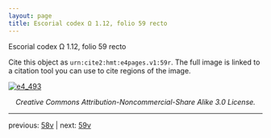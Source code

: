 ```yaml
---
layout: page
title: Escorial codex Ω 1.12, folio 59 recto
---
```


Escorial codex Ω 1.12, folio 59 recto

Cite this object as `urn:cite2:hmt:e4pages.v1:59r`.  The full image is linked to a citation tool you can use to cite regions of the image.

[![e4_493](http://www.homermultitext.org/iipsrv?IIIF=/project/homer/pyramidal/deepzoom/hmt/e4img/2017a/e4_493.tif/full/800,/0/default.jpg)](http://www.homermultitext.org/ict2/?urn=urn:cite2:hmt:e4img.2017a:e4_493) 

<p style="text-align: center; font-style: italic;">Creative Commons Attribution-Noncommercial-Share Alike 3.0 License.</p>

---

previous: [58v](../58v/) | next: [59v](../59v/)